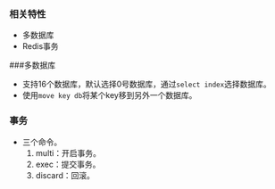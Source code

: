 ### 相关特性

- 多数据库
- Redis事务

###多数据库

- 支持16个数据库，默认选择0号数据库，通过`select index`选择数据库。
- 使用`move key db`将某个key移到另外一个数据库。

### 事务

- 三个命令。
  1. multi：开启事务。
  2. exec：提交事务。
  3. discard：回滚。

